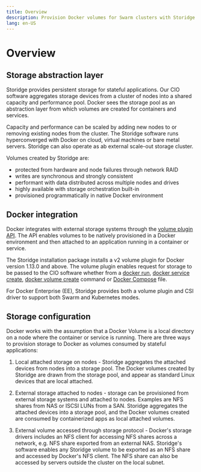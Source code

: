 ```yaml
---
title: Overview
description: Provision Docker volumes for Swarm clusters with Storidge
lang: en-US
---
```


# Overview

## Storage abstraction layer

Storidge provides persistent storage for stateful applications. Our CIO software aggregates storage devices from a cluster of nodes into a shared capacity and performance pool. Docker sees the storage pool as an abstraction layer from which volumes are created for containers and services.

Capacity and performance can be scaled by adding new nodes to or removing existing nodes from the cluster. The Storidge software runs hyperconverged with Docker on cloud, virtual machines or bare metal servers. Storidge can also operate as ab external scale-out storage cluster.

Volumes created by Storidge are:
- protected from hardware and node failures through network RAID
- writes are synchronous and strongly consistent
- performant with data distributed across multiple nodes and drives
- highly available with storage orchestration built-in
- provisioned programmatically in native Docker environment

## Docker integration

Docker integrates with external storage systems through the [volume plugin API](https://docs.docker.com/engine/extend/plugins_volume/). The API enables volumes to be natively provisioned in a Docker environment and then attached to an application running in a container or service.

The Storidge installation package installs a v2 volume plugin for Docker version 1.13.0 and above. The volume plugin enables request for storage to be passed to the CIO software whether from a [docker run](https://docs.storidge.com/docker_volumes/volumes_for_containers.html), [docker service create](https://docs.storidge.com/docker_volumes/volumes_for_services.html), [docker volume create](https://docs.storidge.com/docker_volumes/volumes.html) command or [Docker Compose](https://docs.storidge.com/docker_volumes/volumes_for_docker_compose.html) file.

For Docker Enterprise (EE), Storidge provides both a volume plugin and CSI driver to support both Swarm and Kubernetes modes.

## Storage configuration

Docker works with the assumption that a Docker Volume is a local directory on a node where the container or service is running. There are three ways to provision storage to Docker as volumes consumed by stateful applications:

1. Local attached storage on nodes - Storidge aggregates the attached devices from nodes into a storage pool. The Docker volumes created by Storidge are drawn from the storage pool, and appear as standard Linux devices that are local attached.

2. External storage attached to nodes - storage can be provisioned from external storage systems and attached to nodes. Examples are NFS shares from NAS or ISCSI LUNs from a SAN. Storidge aggregates the attached devices into a storage pool, and the Docker volumes created are consumed by containerized apps as local attached volumes.  

3. External volume accessed through storage protocol - Docker's storage drivers includes an NFS client for accessing NFS shares across a network, e.g. NFS share exported from an external NAS. Storidge's software enables any Storidge volume to be exported as an NFS share and accessed by Docker's NFS client. The NFS share can also be accessed by servers outside the cluster on the local subnet.
